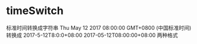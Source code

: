# timeSwitch
标准时间转换成字符串
Thu May 12 2017 08:00:00 GMT+0800 (中国标准时间)
转换成
2017-5-12T8:0:0+08:00      2017-05-12T08:00:00+08:00
两种格式
